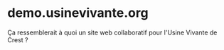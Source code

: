 # demo.usinevivante.org
Ça ressemblerait à quoi un site web collaboratif pour l'Usine Vivante de Crest ?
